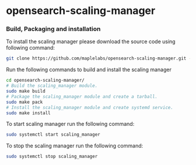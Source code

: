 # opensearch-scaling-manager

### Build, Packaging and installation
To install the scaling manager please download the source code using following command:
```bash
git clone https://github.com/maplelabs/opensearch-scaling-manager.git -b release_v0.1_dev
```
Run the following commands to build and install the scaling manager
```bash
cd opensearch-scaling-manager/
# Build the scaling_manager module.
sudo make build
# Package the scaling_manager module and create a tarball.
sudo make pack
# Install the scaling_manager module and create systemd service.
sudo make install
```
To start scaling manager run the following command:
```bash
sudo systemctl start scaling_manager
```
To stop the scaling manager run the following command:
```bash
sudo systemctl stop scaling_manager
```